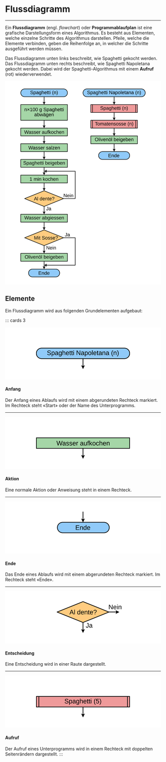 # Flussdiagramm
---

Ein **Flussdiagramm** (engl. *flowchart*) oder **Programmablaufplan** ist eine grafische Darstellungsform eines Algorithmus. Es besteht aus Elementen, welche einzelne Schritte des Algorithmus darstellen. Pfeile, welche die Elemente verbinden, geben die Reihenfolge an, in welcher die Schritte ausgeführt werden müssen.

Das Flussdiagramm unten links beschreibt, wie Spaghetti gekocht werden. Das Flussdiagramm unten rechts beschreibt, wie Spaghetti Napoletana gekocht werden. Dabei wird der Spaghetti-Algorithmus mit einem **Aufruf** (rot) wiederverwendet.

![](images/flowchart-spaghetti.svg)

## Elemente

Ein Flussdiagramm wird aus folgenden Grundelementen aufgebaut:

::: cards 3

![](images/flowchart-start.svg)

#### Anfang
Der Anfang eines Ablaufs wird mit einem abgerundeten Rechteck markiert. Im Rechteck steht «Start» oder der Name des Unterprogramms.

***
![](images/flowchart-action.svg)

#### Aktion
Eine normale Aktion oder Anweisung steht in einem Rechteck.

***
![](images/flowchart-end.svg)

#### Ende
Das Ende eines Ablaufs wird mit einem abgerundeten Rechteck markiert. Im Rechteck steht «Ende».

***
![](images/flowchart-decision.svg)

#### Entscheidung

Eine Entscheidung wird in einer Raute dargestellt.

***
![](images/flowchart-call.svg)

#### Aufruf

Der Aufruf eines Unterprogramms wird in einem Rechteck mit doppelten Seitenrändern dargestellt.
:::
